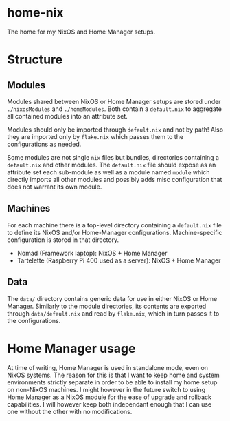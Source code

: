 # home-nix
The home for my NixOS and Home Manager setups.

# Structure
## Modules
Modules shared between NixOS or Home Manager setups are stored under `./nixosModules` and `./homeModules`.
Both contain a `default.nix` to aggregate all contained modules into an attribute set.

Modules should only be imported through `default.nix` and not by path!
Also they are imported only by `flake.nix` which passes them to the configurations as needed.

Some modules are not single `nix` files but bundles, directories containing a `default.nix` and other modules.
The `default.nix` file should expose as an attribute set each sub-module as well as a module named `module` which directly imports all other modules and possibly adds misc configuration that does not warrant its own module.

## Machines
For each machine there is a top-level directory containing a `default.nix` file to define its NixOS and/or Home-Manager configurations.
Machine-specific configuration is stored in that directory.

- Nomad (Framework laptop): NixOS + Home Manager
- Tartelette (Raspberry Pi 400 used as a server): NixOS + Home Manager

## Data
The `data/` directory contains generic data for use in either NixOS or Home Manager.
Similarly to the module directories, its contents are exported through `data/default.nix` and read by `flake.nix`, which in turn passes it to the configurations.

# Home Manager usage
At time of writing, Home Manager is used in standalone mode, even on NixOS systems.
The reason for this is that I want to keep home and system environments strictly separate in order to be able to install my home setup on non-NixOS machines.
I might however in the future switch to using Home Manager as a NixOS module for the ease of upgrade and rollback capabilities.
I will however keep both independant enough that I can use one without the other with no modifications.
